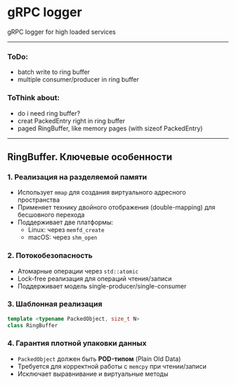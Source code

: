 # **gRPC logger**
gRPC logger for high loaded services


---

### **ToDo:**
 - batch write to ring buffer
 - multiple consumer/producer in ring buffer
### **ToThink about:**
 - do i need ring buffer?
 - creat PackedEntry right in ring buffer
 - paged RingBuffer, like memory pages (with sizeof PackedEntry)

---
## **RingBuffer.** Ключевые особенности

### 1. Реализация на разделяемой памяти
- Использует `mmap` для создания виртуального адресного пространства
- Применяет технику двойного отображения (double-mapping) для бесшовного перехода
- Поддерживает две платформы:
  - Linux: через `memfd_create`
  - macOS: через `shm_open`

### 2. Потокобезопасность
- Атомарные операции через `std::atomic`
- Lock-free реализация для операций чтения/записи
- Поддерживает модель single-producer/single-consumer

### 3. Шаблонная реализация
```cpp
template <typename PackedObject, size_t N>
class RingBuffer
```
### 4. Гарантия плотной упаковки данных
- `PackedObject` должен быть **POD-типом** (Plain Old Data)
- Требуется для корректной работы с `memcpy` при чтении/записи
- Исключает выравнивание и виртуальные методы

